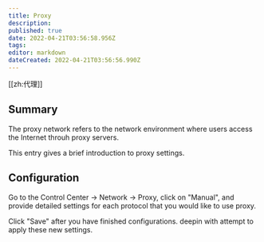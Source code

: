 ```yaml
---
title: Proxy
description: 
published: true
date: 2022-04-21T03:56:58.956Z
tags: 
editor: markdown
dateCreated: 2022-04-21T03:56:56.990Z
---
```


[[zh:代理]]


## Summary

The proxy network refers to the network environment where users access the Internet throuh proxy servers.

This entry gives a brief introduction to proxy settings.

## Configuration

Go to the Control Center -> Network -> Proxy, click on "Manual", and provide detailed settings for each protocol that you would like to use proxy.

Click "Save" after you have finished configurations. deepin with attempt to apply these new settings.